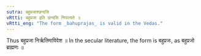 ```yaml
---
sutra: बहुप्रजाश्छन्दसि
vRtti: बहुप्रजा इति छन्दसि निपात्यते ॥
vRtti_eng: "The form _bahuprajas_ is valid in the Vedas."
---
```

Thus बहुप्रजा निर्ऋतिमाविवेश ॥ In the secular literature, the form is बहुप्रजः, as बहुप्रजो ब्राह्मणः ॥
